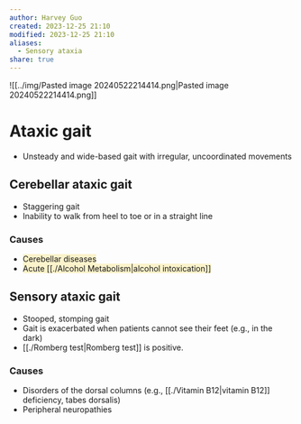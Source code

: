 ```yaml
---
author: Harvey Guo
created: 2023-12-25 21:10
modified: 2023-12-25 21:10
aliases:
  - Sensory ataxia
share: true
---
```


![[../img/Pasted image 20240522214414.png|Pasted image 20240522214414.png]]
# Ataxic gait
- Unsteady and wide-based gait with irregular, uncoordinated movements
## Cerebellar ataxic gait
- Staggering gait
- Inability to walk from heel to toe or in a straight line
### Causes
- <span style="background:rgba(240, 200, 0, 0.2)">Cerebellar diseases </span>
- <span style="background:rgba(240, 200, 0, 0.2)">Acute [[./Alcohol Metabolism|alcohol intoxication]]</span>
## Sensory ataxic gait
- Stooped, stomping gait 
- Gait is exacerbated when patients cannot see their feet (e.g., in the dark)
- [[./Romberg test|Romberg test]] is positive.
### Causes
- Disorders of the dorsal columns (e.g., [[./Vitamin B12|vitamin B12]] deficiency, tabes dorsalis)
- Peripheral neuropathies